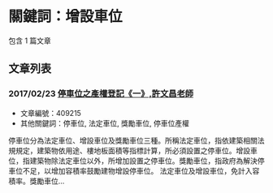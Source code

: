 # 關鍵詞：增設車位

包含 1 篇文章

## 文章列表

### 2017/02/23 [停車位之產權登記《一》,許文昌老師](../../articles/409215_%E5%81%9C%E8%BB%8A%E4%BD%8D%E4%B9%8B%E7%94%A2%E6%AC%8A%E7%99%BB%E8%A8%98%E3%80%8A%E4%B8%80%E3%80%8B%2C%E8%A8%B1%E6%96%87%E6%98%8C%E8%80%81%E5%B8%AB.md)
- 文章編號：409215
- 其他關鍵詞：停車位, 法定車位, 獎勵車位, 停車位產權

停車位分為法定車位、增設車位及獎勵車位三種。所稱法定車位，指依建築相關法規規定，建築物依用途、樓地板面積等指標計算，所必須設置之停車位。增設車位，指建築物除法定車位以外，所增加設置之停車位。獎勵車位，指政府為解決停車位不足，以增加容積率鼓勵建物增設停車位。 法定車位及增設車位，免計入容積率。獎勵車位...
